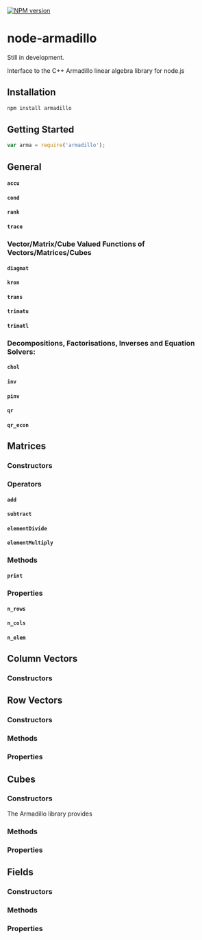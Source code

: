 [![NPM version](https://badge.fury.io/js/armadillo.svg)](http://badge.fury.io/js/armadillo)

node-armadillo
===========

Still in development.

Interface to the C++ Armadillo linear algebra library for node.js

## Installation

```bash
npm install armadillo
```

## Getting Started
```javascript		
var arma = require('armadillo');
```

## General

#### `accu`

#### `cond`

#### `rank`

#### `trace`

### Vector/Matrix/Cube Valued Functions of Vectors/Matrices/Cubes

#### `diagmat`

#### `kron`

#### `trans`

#### `trimatu`

#### `trimatl`

### Decompositions, Factorisations, Inverses and Equation Solvers:

#### `chol`

#### `inv`

#### `pinv`

#### `qr`

#### `qr_econ`

## Matrices

### Constructors

### Operators

#### `add`

#### `subtract`

#### `elementDivide`

#### `elementMultiply`

### Methods

#### `print`

### Properties

#### `n_rows`

#### `n_cols`

#### `n_elem`

## Column Vectors

### Constructors

## Row Vectors

### Constructors

### Methods

### Properties

## Cubes

### Constructors

The Armadillo library provides 

### Methods

### Properties

## Fields

### Constructors

### Methods

### Properties